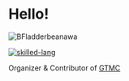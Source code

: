 # Hello!

![BFladderbeanawa](https://github-readme-stats.vercel.app/api?username=BFladderbeanawa&show_icons=true)

[![skilled-lang](https://skillicons.dev/icons?i=c,go,java,py,js,ts,vue,react)](https://skillicons.dev)

Organizer & Contributor of [GTMC](https://github.com/tanhHeng/GraduateTextsInTechnicalMC)
